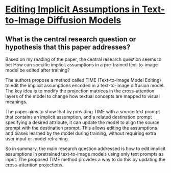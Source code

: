 # [Editing Implicit Assumptions in Text-to-Image Diffusion Models](https://arxiv.org/abs/2303.08084)

## What is the central research question or hypothesis that this paper addresses?

 Based on my reading of the paper, the central research question seems to be: How can specific implicit assumptions in a pre-trained text-to-image model be edited after training? 

The authors propose a method called TIME (Text-to-Image Model Editing) to edit the implicit assumptions encoded in a text-to-image diffusion model. The key idea is to modify the projection matrices in the cross-attention layers of the model to change how textual concepts are mapped to visual meanings.

The paper aims to show that by providing TIME with a source text prompt that contains an implicit assumption, and a related destination prompt specifying a desired attribute, it can update the model to align the source prompt with the destination prompt. This allows editing the assumptions and biases learned by the model during training, without requiring extra user input or model retraining.

So in summary, the main research question addressed is how to edit implicit assumptions in pretrained text-to-image models using only text prompts as input. The proposed TIME method provides a way to do this by updating the cross-attention projections.
